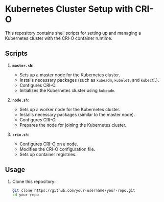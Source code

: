 # Kubernetes Cluster Setup with CRI-O

This repository contains shell scripts for setting up and managing a Kubernetes cluster with the CRI-O container runtime.

## Scripts

1. **`master.sh`**:
   - Sets up a master node for the Kubernetes cluster.
   - Installs necessary packages (such as `kubeadm`, `kubelet`, and `kubectl`).
   - Configures CRI-O.
   - Initializes the Kubernetes cluster using `kubeadm`.

2. **`node.sh`**:
   - Sets up a worker node for the Kubernetes cluster.
   - Installs necessary packages (similar to the master node).
   - Configures CRI-O.
   - Prepares the node for joining the Kubernetes cluster.

3. **`crio.sh`**:
   - Configures CRI-O on a node.
   - Modifies the CRI-O configuration file.
   - Sets up container registries.

## Usage

1. Clone this repository:
   ```bash
   git clone https://github.com/your-username/your-repo.git
   cd your-repo
